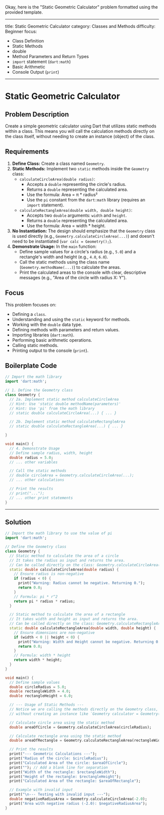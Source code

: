 Okay, here is the "Static Geometric Calculator" problem formatted using the provided template.

---
title: Static Geometric Calculator
category: Classes and Methods
difficulty: Beginner
focus:
  - Class Definition
  - Static Methods
  - double
  - Method Parameters and Return Types
  - `import` statement (`dart:math`)
  - Basic Arithmetic
  - Console Output (`print`)
---

# Static Geometric Calculator

## Problem Description

Create a simple geometric calculator using Dart that utilizes static methods within a class. This means you will call the calculation methods directly on the class itself, without needing to create an instance (object) of the class.

## Requirements

1.  **Define Class:** Create a class named `Geometry`.
2.  **Static Methods:** Implement two `static` methods inside the `Geometry` class:
    *   `calculateCircleArea(double radius)`:
        *   Accepts a `double` representing the circle's radius.
        *   Returns a `double` representing the calculated area.
        *   Use the formula: Area = π * radius²
        *   Use the `pi` constant from the `dart:math` library (requires an `import` statement).
    *   `calculateRectangleArea(double width, double height)`:
        *   Accepts two `double` arguments: `width` and `height`.
        *   Returns a `double` representing the calculated area.
        *   Use the formula: Area = width * height.
3.  **No Instantiation:** The design should emphasize that the `Geometry` class is used directly (e.g., `Geometry.calculateCircleArea(...)`) and doesn't need to be instantiated (`var calc = Geometry();`).
4.  **Demonstrate Usage:** In the `main` function:
    *   Define sample values for a circle's radius (e.g., `5.0`) and a rectangle's width and height (e.g., `4.0`, `6.0`).
    *   Call the static methods using the class name (`Geometry.methodName(...)`) to calculate the areas.
    *   Print the calculated areas to the console with clear, descriptive messages (e.g., "Area of the circle with radius X: Y").

## Focus

This problem focuses on:

*   Defining a `class`.
*   Understanding and using the `static` keyword for methods.
*   Working with the `double` data type.
*   Defining methods with parameters and return values.
*   Importing libraries (`dart:math`).
*   Performing basic arithmetic operations.
*   Calling static methods.
*   Printing output to the console (`print`).

## Boilerplate Code

```dart
// Import the math library
import 'dart:math';

// 1. Define the Geometry class
class Geometry {
  // 2a. Implement static method calculateCircleArea
  // Hint: Use 'static double methodName(parameters)'
  // Hint: Use 'pi' from the math library
  // static double calculateCircleArea(...) { ... }

  // 2b. Implement static method calculateRectangleArea
  // static double calculateRectangleArea(...) { ... }

}

void main() {
  // 4. Demonstrate Usage
  // Define sample radius, width, height
  double radius = 5.0;
  // ... other variables

  // Call the static methods
  // double circleArea = Geometry.calculateCircleArea(...);
  // ... other calculations

  // Print the results
  // print("...");
  // ... other print statements
}
```

---

## Solution

```dart
// Import the math library to use the value of pi
import 'dart:math';

// Define the Geometry class
class Geometry {
  // Static method to calculate the area of a circle
  // It takes the radius as input and returns the area.
  // Can be called directly on the class: Geometry.calculateCircleArea(radius)
  static double calculateCircleArea(double radius) {
    // Ensure radius is non-negative
    if (radius < 0) {
      print("Warning: Radius cannot be negative. Returning 0.");
      return 0.0;
    }
    // Formula: pi * r^2
    return pi * radius * radius;
  }

  // Static method to calculate the area of a rectangle
  // It takes width and height as input and returns the area.
  // Can be called directly on the class: Geometry.calculateRectangleArea(width, height)
  static double calculateRectangleArea(double width, double height) {
    // Ensure dimensions are non-negative
    if (width < 0 || height < 0) {
      print("Warning: Width and Height cannot be negative. Returning 0.");
      return 0.0;
    }
    // Formula: width * height
    return width * height;
  }
}

void main() {
  // Define sample values
  double circleRadius = 5.0;
  double rectangleWidth = 4.0;
  double rectangleHeight = 6.0;

  // --- Usage of Static Methods ---
  // Notice we are calling the methods directly on the Geometry class,
  // without creating an instance like `Geometry calculator = Geometry();`

  // Calculate circle area using the static method
  double areaOfCircle = Geometry.calculateCircleArea(circleRadius);

  // Calculate rectangle area using the static method
  double areaOfRectangle = Geometry.calculateRectangleArea(rectangleWidth, rectangleHeight);

  // Print the results
  print("--- Geometric Calculations ---");
  print("Radius of the circle: $circleRadius");
  print("Calculated Area of the circle: $areaOfCircle");
  print(""); // Add a blank line for separation
  print("Width of the rectangle: $rectangleWidth");
  print("Height of the rectangle: $rectangleHeight");
  print("Calculated Area of the rectangle: $areaOfRectangle");

  // Example with invalid input
  print("\n--- Testing with invalid input ---");
  double negativeRadiusArea = Geometry.calculateCircleArea(-2.0);
  print("Area with negative radius (-2.0): $negativeRadiusArea");
}
```